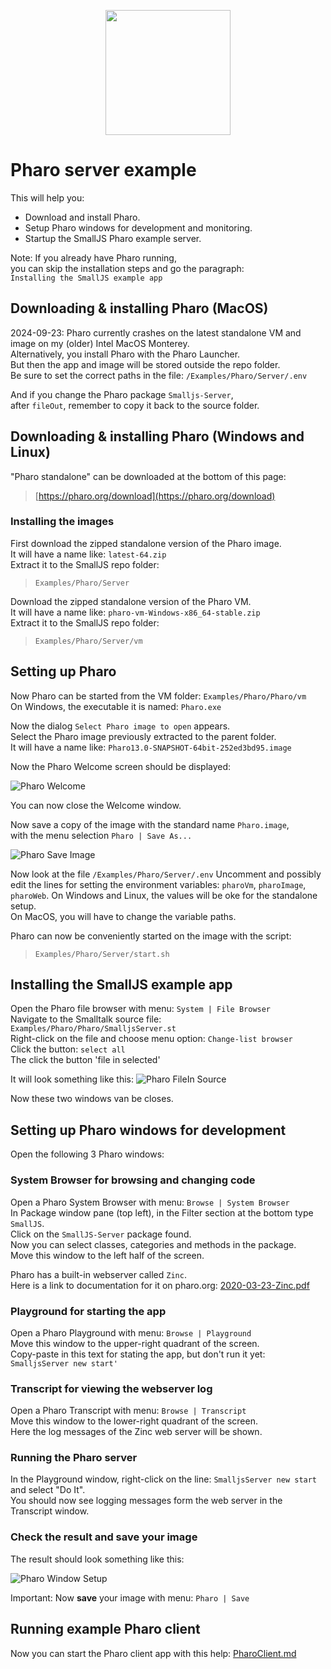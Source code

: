 
<p align="center">
  <img src="doc/PharoLogo.png" width=200 />
</p>

# Pharo server example

This will help you:
- Download and install Pharo.
- Setup Pharo windows for development and monitoring.
- Startup the SmallJS Pharo example server.

Note: If you already have Pharo running, \
you can skip the installation steps and go the paragraph:\
`Installing the SmallJS example app`

## Downloading & installing Pharo (MacOS)

2024-09-23: 
Pharo currently crashes on the latest standalone VM and image on my (older) Intel MacOS Monterey.\
Alternatively, you install Pharo  with the Pharo Launcher.\
But then the app and image will be stored outside the repo folder.\
Be sure to set the correct paths in the file: `/Examples/Pharo/Server/.env`

And if you change the Pharo package `Smalljs-Server`,\
after `fileOut`, remember to copy it back to the source folder.

## Downloading & installing Pharo (Windows and Linux)

"Pharo standalone" can be downloaded at the bottom of this page:
> [https://pharo.org/download](https://pharo.org/download)

### Installing the images

First download the zipped standalone version of the Pharo image.\
It will have a name like: `latest-64.zip`\
Extract it to the SmallJS repo folder:
> `Examples/Pharo/Server`

Download the zipped standalone version of the Pharo VM.\
It will have a name like: `pharo-vm-Windows-x86_64-stable.zip`\
Extract it to the SmallJS repo folder:
> `Examples/Pharo/Server/vm`

## Setting up Pharo

Now Pharo can be started from the VM folder: `Examples/Pharo/Pharo/vm`\
On Windows, the executable it is named: `Pharo.exe`

Now the dialog `Select Pharo image to open` appears.\
Select the Pharo image previously extracted to the parent folder.\
It will have a name like: `Pharo13.0-SNAPSHOT-64bit-252ed3bd95.image`

Now the Pharo Welcome screen should be displayed:

![Pharo Welcome](doc/PharoWelcome.png)

You can now close the Welcome window.

Now save a copy of the image with the standard name `Pharo.image`,\
with the menu selection `Pharo | Save As...`

![Pharo Save Image](doc/PharoSaveImage.png)

Now look at the file `/Examples/Pharo/Server/.env`
Uncomment and possibly edit the lines for setting the environment variables:
`pharoVm`, `pharoImage`, `pharoWeb`.
On Windows and Linux, the values will be oke for the standalone setup.\
On MacOS, you will have to change the variable paths.

Pharo can now be conveniently started on the image with the script:
> `Examples/Pharo/Server/start.sh`

## Installing the SmallJS example app

Open the Pharo file browser with menu: `System | File Browser`\
Navigate to the Smalltalk source file: `Examples/Pharo/Pharo/SmalljsServer.st`\
Right-click on the file and choose menu option: `Change-list browser`\
Click the button: `select all`\
The click the button 'file in selected'

It will look something like this:
![Pharo FileIn Source ](doc/PharoFileInSource.png)

Now these two windows van be closes.

## Setting up Pharo windows for development

Open the following 3 Pharo windows:

### System Browser for browsing and changing code

Open a Pharo System Browser with menu: `Browse | System Browser`\
In Package window pane (top left), in the Filter section at the bottom type `SmallJS`.\
Click on the `SmallJS-Server` package found.\
Now you can select classes, categories and methods in the package.\
Move this window to the left half of the screen.

Pharo has a built-in webserver called `Zinc`.\
Here is a link to documentation for it on pharo.org:
[2020-03-23-Zinc.pdf](https://books.pharo.org/booklet-Zinc/pdf/2020-03-23-Zinc.pdf)

### Playground for starting the app

Open a Pharo Playground with menu: `Browse | Playground`\
Move this window to the upper-right quadrant of the screen.\
Copy-paste in this text for stating the app, but don't run it yet:  `SmalljsServer new start'`

### Transcript for viewing the webserver log

Open a Pharo Transcript with menu: `Browse | Transcript`\
Move this window to the lower-right quadrant of the screen.\
Here the log messages of the Zinc web server will be shown.

### Running the Pharo server

In the Playground window, right-click on the line: `SmalljsServer new start`
and select "Do It".\
You should now see logging messages form the web server in the Transcript window.

### Check the result and save your image

The result should look something like this:

![Pharo Window Setup](doc/PharoWindowSetup.png)

Important: Now **save** your image with menu: `Pharo | Save`

## Running example Pharo client

Now you can start the Pharo client app with this help:
[PharoClient.md](../Client/PharoClient.md)

